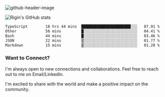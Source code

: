 
![github-header-image](https://github.com/riginoommen/riginoommen/assets/3840244/889cae65-df55-4cda-86cc-bf21bf1f2e96)

![Rigin's GitHub stats](https://github-readme-stats.vercel.app/api?username=riginoommen\&show_icons=true\&show=reviews,discussions_started,discussions_answered,prs_merged,prs_merged_percentage)


<!--START_SECTION:waka-->

```txt
TypeScript        18 hrs 44 mins  ██████████████████████░░░   87.91 %
Other             56 mins         █░░░░░░░░░░░░░░░░░░░░░░░░   04.41 %
Bash              44 mins         █░░░░░░░░░░░░░░░░░░░░░░░░   03.46 %
JSON              22 mins         ▒░░░░░░░░░░░░░░░░░░░░░░░░   01.77 %
Markdown          15 mins         ▒░░░░░░░░░░░░░░░░░░░░░░░░   01.20 %
```

<!--END_SECTION:waka-->

### Want to Connect?

I'm always open to new connections and collaborations. Feel free to reach out to me on Email/LinkedIn.

I'm excited to share with the world and make a positive impact on the community.
